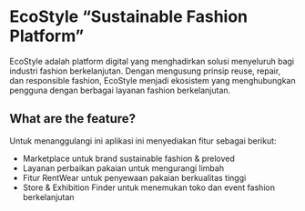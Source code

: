 
# EcoStyle “Sustainable Fashion Platform”

EcoStyle adalah platform digital yang menghadirkan solusi menyeluruh bagi industri fashion berkelanjutan. Dengan mengusung prinsip reuse, repair, dan responsible fashion, EcoStyle menjadi ekosistem yang menghubungkan pengguna dengan berbagai layanan fashion berkelanjutan.

## What are the feature?
Untuk menanggulangi ini aplikasi ini menyediakan fitur sebagai berikut:

- Marketplace untuk brand sustainable fashion & preloved
- Layanan perbaikan pakaian untuk mengurangi limbah
- Fitur RentWear untuk penyewaan pakaian berkualitas tinggi
- Store & Exhibition Finder untuk menemukan toko dan event fashion berkelanjutan


